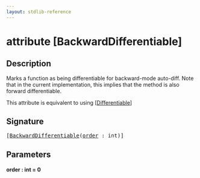 ```yaml
---
layout: stdlib-reference
---
```


# attribute [BackwardDifferentiable]

## Description

Marks a function as being differentiable for backward-mode auto-diff.
Note that in the current implementation, this implies that the method
is also forward differentiable.

This attribute is equivalent to using <span class='code'>[<a href="differentiable-0.html">Differentiable</a>]</span>


## Signature

<pre>
[<a href="backwarddifferentiable-08.html">BackwardDifferentiable</a>(<a href="backwarddifferentiable-08.html#decl-order" class="code_param">order</a> : <span class="code_keyword">int</span>)]
</pre>

## Parameters

####  <a id="decl-order"></a>order  : int = 0

